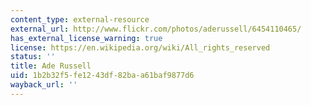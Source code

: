 ```yaml
---
content_type: external-resource
external_url: http://www.flickr.com/photos/aderussell/6454110465/
has_external_license_warning: true
license: https://en.wikipedia.org/wiki/All_rights_reserved
status: ''
title: Ade Russell
uid: 1b2b32f5-fe12-43df-82ba-a61baf9877d6
wayback_url: ''
---
```

